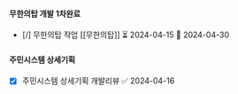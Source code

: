 

#### 무한의탑 개발 1차완료 
- [/] 무한의탑 작업 [[무한의탑]]  ⏳ 2024-04-15 📅 2024-04-30



#### 주민시스템 상세기획
- [x] 주민시스템 상세기획 개발리뷰 ✅ 2024-04-16
